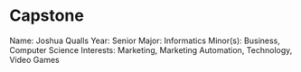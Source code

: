 # Capstone

Name: Joshua Qualls
Year: Senior
Major: Informatics
Minor(s): Business, Computer Science
Interests: Marketing, Marketing Automation, Technology, Video Games
